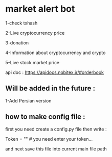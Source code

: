 # market alert bot
1-check txhash

2-Live cryptocurrency price

3-donation

4-Information about cryptocurrency and crypto

5-Live stock market price

api doc : https://apidocs.nobitex.ir/#orderbook

## Will be added in the future :
1-Add Persian version

## how to make config file :
first you need create a config.py file then write :

Token = "" #  you need enter your token...

and next save this file into current main file path
